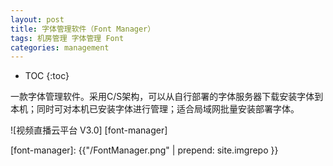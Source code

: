 ```yaml
---
layout: post
title: 字体管理软件（Font Manager）
tags: 机房管理 字体管理 Font
categories: management
---
```


* TOC
{:toc}

一款字体管理软件。采用C/S架构，可以从自行部署的字体服务器下载安装字体到本机；同时可对本机已安装字体进行管理；适合局域网批量安装部署字体。

![视频直播云平台 V3.0] [font-manager]

[font-manager]:  {{"/FontManager.png" | prepend: site.imgrepo }}